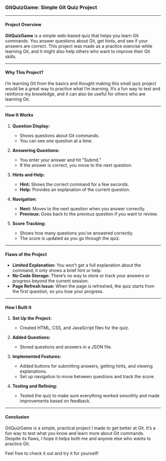 ### GitQuizGame: Simple Git Quiz Project

---

#### **Project Overview**

**GitQuizGame** is a simple web-based quiz that helps you learn Git commands. You answer questions about Git, get hints, and see if your answers are correct. This project was made as a practice exercise while learning Git, and it might also help others who want to improve their Git skills.

---

#### **Why This Project?**

I’m learning Git from the basics and thought making this small quiz project would be a great way to practice what I’m learning. It’s a fun way to test and reinforce my knowledge, and it can also be useful for others who are learning Git.

---

#### **How It Works**

1. **Question Display:**
   - Shows questions about Git commands.
   - You can see one question at a time.

2. **Answering Questions:**
   - You enter your answer and hit "Submit."
   - If the answer is correct, you move to the next question.

3. **Hints and Help:**
   - **Hint:** Shows the correct command for a few seconds.
   - **Help:** Provides an explanation of the current question.

4. **Navigation:**
   - **Next:** Moves to the next question when you answer correctly.
   - **Previous:** Goes back to the previous question if you want to review.

5. **Score Tracking:**
   - Shows how many questions you’ve answered correctly.
   - The score is updated as you go through the quiz.

---

#### **Flaws of the Project**

- **Limited Explanation:** You won’t get a full explanation about the command; it only shows a brief hint or help.
- **No Code Storage:** There’s no way to store or track your answers or progress beyond the current session.
- **Page Refresh Issue:** When the page is refreshed, the quiz starts from the first question, so you lose your progress.

---

#### **How I Built It**

1. **Set Up the Project:**
   - Created HTML, CSS, and JavaScript files for the quiz.

2. **Added Questions:**
   - Stored questions and answers in a JSON file.

3. **Implemented Features:**
   - Added buttons for submitting answers, getting hints, and viewing explanations.
   - Set up navigation to move between questions and track the score.

4. **Testing and Refining:**
   - Tested the quiz to make sure everything worked smoothly and made improvements based on feedback.

---

#### **Conclusion**

GitQuizGame is a simple, practical project I made to get better at Git. It’s a fun way to test what you know and learn more about Git commands. Despite its flaws, I hope it helps both me and anyone else who wants to practice Git.

Feel free to check it out and try it for yourself!
